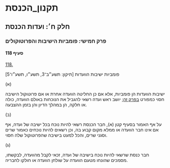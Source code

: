 # תקנון_הכנסת

## חלק ח׳: ועדות הכנסת

### פרק חמישי: פומביות הישיבות והפרוטוקולים

#### סעיף 118

[118.](https://he.wikisource.org/wiki/%D7%AA%D7%A7%D7%A0%D7%95%D7%9F_%D7%94%D7%9B%D7%A0%D7%A1%D7%AA#%D7%A1%D7%A2%D7%99%D7%A3_118)

פומביות ישיבות הוועדות [תיקון: תשע״ב־3, תשע״ו, תשע״ו־5]

(א)

ישיבות הוועדות הן פומביות, אלא אם כן החליטה הוועדה אחרת או אם פרוטוקול הישיבה חסוי כמפורט [בפרק זה](https://he.wikisource.org/wiki/%D7%AA%D7%A7%D7%A0%D7%95%D7%9F_%D7%94%D7%9B%D7%A0%D7%A1%D7%AA#%D7%97%D7%9C%D7%A7_%D7%97_%D7%A4%D7%A8%D7%A7_5); יושב ראש ועדה רשאי להגביל את הנוכחות באולם הוועדה, כולה או חלקה, הן במהלך הדיון והן בזמן ההצבעה.

(ב)

על אף האמור בסעיף קטן (א), חבר הכנסת רשאי להיות נוכח בכל ישיבה של ועדה, אף אם אינו חבר הוועדה או ממלא מקום קבוע בה, וכן רשאים להיות נוכחים כאמור שרים וסגני שרים, והכל למעט בישיבה שהפרוטוקול שלה חסוי.

(ג)

חבר כנסת שרשאי להיות נוכח בישיבה של ועדה, זכאי לקבל מהוועדה, לבקשתו, מסמכים שהונחו מטעם הוועדה על שולחן הוועדה או חולקו לחבריה.
